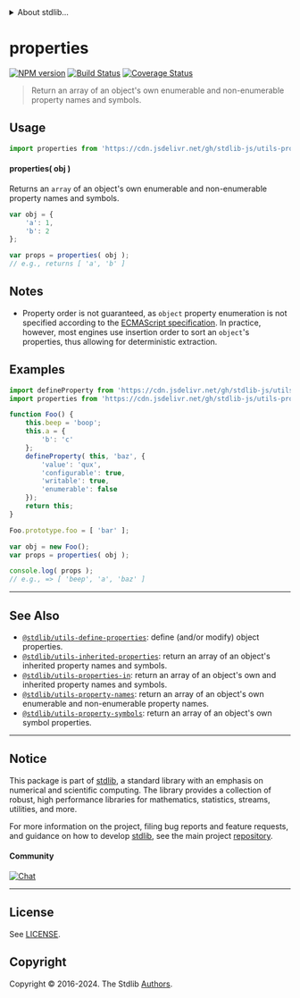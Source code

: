 <!--

@license Apache-2.0

Copyright (c) 2018 The Stdlib Authors.

Licensed under the Apache License, Version 2.0 (the "License");
you may not use this file except in compliance with the License.
You may obtain a copy of the License at

   http://www.apache.org/licenses/LICENSE-2.0

Unless required by applicable law or agreed to in writing, software
distributed under the License is distributed on an "AS IS" BASIS,
WITHOUT WARRANTIES OR CONDITIONS OF ANY KIND, either express or implied.
See the License for the specific language governing permissions and
limitations under the License.

-->


<details>
  <summary>
    About stdlib...
  </summary>
  <p>We believe in a future in which the web is a preferred environment for numerical computation. To help realize this future, we've built stdlib. stdlib is a standard library, with an emphasis on numerical and scientific computation, written in JavaScript (and C) for execution in browsers and in Node.js.</p>
  <p>The library is fully decomposable, being architected in such a way that you can swap out and mix and match APIs and functionality to cater to your exact preferences and use cases.</p>
  <p>When you use stdlib, you can be absolutely certain that you are using the most thorough, rigorous, well-written, studied, documented, tested, measured, and high-quality code out there.</p>
  <p>To join us in bringing numerical computing to the web, get started by checking us out on <a href="https://github.com/stdlib-js/stdlib">GitHub</a>, and please consider <a href="https://opencollective.com/stdlib">financially supporting stdlib</a>. We greatly appreciate your continued support!</p>
</details>

# properties

[![NPM version][npm-image]][npm-url] [![Build Status][test-image]][test-url] [![Coverage Status][coverage-image]][coverage-url] <!-- [![dependencies][dependencies-image]][dependencies-url] -->

> Return an array of an object's own enumerable and non-enumerable property names and symbols.



<section class="usage">

## Usage

```javascript
import properties from 'https://cdn.jsdelivr.net/gh/stdlib-js/utils-properties@v0.2.2-deno/mod.js';
```

#### properties( obj )

Returns an `array` of an object's own enumerable and non-enumerable property names and symbols.

```javascript
var obj = {
    'a': 1,
    'b': 2
};

var props = properties( obj );
// e.g., returns [ 'a', 'b' ]
```

</section>

<!-- /.usage -->

<section class="notes">

## Notes

-   Property order is not guaranteed, as `object` property enumeration is not specified according to the [ECMAScript specification][ecma-262-for-in]. In practice, however, most engines use insertion order to sort an `object`'s properties, thus allowing for deterministic extraction.

</section>

<!-- /.notes -->

<section class="examples">

## Examples

<!-- eslint no-undef: "error" -->

```javascript
import defineProperty from 'https://cdn.jsdelivr.net/gh/stdlib-js/utils-define-property@deno/mod.js';
import properties from 'https://cdn.jsdelivr.net/gh/stdlib-js/utils-properties@v0.2.2-deno/mod.js';

function Foo() {
    this.beep = 'boop';
    this.a = {
        'b': 'c'
    };
    defineProperty( this, 'baz', {
        'value': 'qux',
        'configurable': true,
        'writable': true,
        'enumerable': false
    });
    return this;
}

Foo.prototype.foo = [ 'bar' ];

var obj = new Foo();
var props = properties( obj );

console.log( props );
// e.g., => [ 'beep', 'a', 'baz' ]
```

</section>

<!-- /.examples -->

<!-- Section for related `stdlib` packages. Do not manually edit this section, as it is automatically populated. -->

<section class="related">

* * *

## See Also

-   <span class="package-name">[`@stdlib/utils-define-properties`][@stdlib/utils/define-properties]</span><span class="delimiter">: </span><span class="description">define (and/or modify) object properties.</span>
-   <span class="package-name">[`@stdlib/utils-inherited-properties`][@stdlib/utils/inherited-properties]</span><span class="delimiter">: </span><span class="description">return an array of an object's inherited property names and symbols.</span>
-   <span class="package-name">[`@stdlib/utils-properties-in`][@stdlib/utils/properties-in]</span><span class="delimiter">: </span><span class="description">return an array of an object's own and inherited property names and symbols.</span>
-   <span class="package-name">[`@stdlib/utils-property-names`][@stdlib/utils/property-names]</span><span class="delimiter">: </span><span class="description">return an array of an object's own enumerable and non-enumerable property names.</span>
-   <span class="package-name">[`@stdlib/utils-property-symbols`][@stdlib/utils/property-symbols]</span><span class="delimiter">: </span><span class="description">return an array of an object's own symbol properties.</span>

</section>

<!-- /.related -->

<!-- Section for all links. Make sure to keep an empty line after the `section` element and another before the `/section` close. -->


<section class="main-repo" >

* * *

## Notice

This package is part of [stdlib][stdlib], a standard library with an emphasis on numerical and scientific computing. The library provides a collection of robust, high performance libraries for mathematics, statistics, streams, utilities, and more.

For more information on the project, filing bug reports and feature requests, and guidance on how to develop [stdlib][stdlib], see the main project [repository][stdlib].

#### Community

[![Chat][chat-image]][chat-url]

---

## License

See [LICENSE][stdlib-license].


## Copyright

Copyright &copy; 2016-2024. The Stdlib [Authors][stdlib-authors].

</section>

<!-- /.stdlib -->

<!-- Section for all links. Make sure to keep an empty line after the `section` element and another before the `/section` close. -->

<section class="links">

[npm-image]: http://img.shields.io/npm/v/@stdlib/utils-properties.svg
[npm-url]: https://npmjs.org/package/@stdlib/utils-properties

[test-image]: https://github.com/stdlib-js/utils-properties/actions/workflows/test.yml/badge.svg?branch=v0.2.2
[test-url]: https://github.com/stdlib-js/utils-properties/actions/workflows/test.yml?query=branch:v0.2.2

[coverage-image]: https://img.shields.io/codecov/c/github/stdlib-js/utils-properties/main.svg
[coverage-url]: https://codecov.io/github/stdlib-js/utils-properties?branch=main

<!--

[dependencies-image]: https://img.shields.io/david/stdlib-js/utils-properties.svg
[dependencies-url]: https://david-dm.org/stdlib-js/utils-properties/main

-->

[chat-image]: https://img.shields.io/gitter/room/stdlib-js/stdlib.svg
[chat-url]: https://app.gitter.im/#/room/#stdlib-js_stdlib:gitter.im

[stdlib]: https://github.com/stdlib-js/stdlib

[stdlib-authors]: https://github.com/stdlib-js/stdlib/graphs/contributors

[umd]: https://github.com/umdjs/umd
[es-module]: https://developer.mozilla.org/en-US/docs/Web/JavaScript/Guide/Modules

[deno-url]: https://github.com/stdlib-js/utils-properties/tree/deno
[deno-readme]: https://github.com/stdlib-js/utils-properties/blob/deno/README.md
[umd-url]: https://github.com/stdlib-js/utils-properties/tree/umd
[umd-readme]: https://github.com/stdlib-js/utils-properties/blob/umd/README.md
[esm-url]: https://github.com/stdlib-js/utils-properties/tree/esm
[esm-readme]: https://github.com/stdlib-js/utils-properties/blob/esm/README.md
[branches-url]: https://github.com/stdlib-js/utils-properties/blob/main/branches.md

[stdlib-license]: https://raw.githubusercontent.com/stdlib-js/utils-properties/main/LICENSE

[ecma-262-for-in]: https://262.ecma-international.org/5.1/#sec-12.6.4

<!-- <related-links> -->

[@stdlib/utils/define-properties]: https://github.com/stdlib-js/utils-define-properties/tree/deno

[@stdlib/utils/inherited-properties]: https://github.com/stdlib-js/utils-inherited-properties/tree/deno

[@stdlib/utils/properties-in]: https://github.com/stdlib-js/utils-properties-in/tree/deno

[@stdlib/utils/property-names]: https://github.com/stdlib-js/utils-property-names/tree/deno

[@stdlib/utils/property-symbols]: https://github.com/stdlib-js/utils-property-symbols/tree/deno

<!-- </related-links> -->

</section>

<!-- /.links -->
